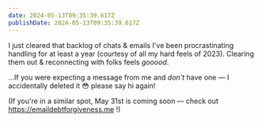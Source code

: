 ```yaml
---
date: 2024-05-13T09:35:39.617Z
publishDate: 2024-05-13T09:35:39.617Z
---
```

I just cleared that backlog of chats & emails I've been procrastinating handling for at least a year (courtesy of all my hard feels of 2023). Clearing them out & reconnecting with folks feels _gooood_.

…If you were expecting a message from me and _don't_ have one — I accidentally deleted it 😳 please say hi again!

(If you're in a similar spot, May 31st is coming soon — check out https://emaildebtforgiveness.me !)
